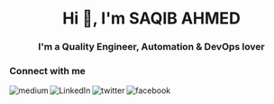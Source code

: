<h1 align="center">Hi 👋, I'm SAQIB AHMED</h1>
<h3 align="center">I'm a Quality Engineer, Automation & DevOps lover</h3>



### Connect with me

[<img align="left" alt="medium" src="https://img.shields.io/badge/medium-%2312100E.svg?&style=for-the-badge&logo=medium&logoColor=white" />][blog]
[<img align="left" alt="LinkedIn" src="https://img.shields.io/badge/linkedin-%230077B5.svg?&style=for-the-badge&logo=linkedin&logoColor=white" />][linkedin]
[<img align="left" alt="twitter" src="https://img.shields.io/badge/twitter-%231DA1F2.svg?&style=for-the-badge&logo=twitter&logoColor=white" />][twitter]
[<img align="left" alt="facebook" src="https://img.shields.io/badge/facebook-%231877F2.svg?&style=for-the-badge&logo=facebook&logoColor=white" />][facebook]


[blog]: https://medium.com/@saqib.ahmed8p2
[linkedin]: https://www.linkedin.com/in/saqibahmed440/
[twitter]: https://twitter.com/SaqibAhmed82
[facebook]: https://www.facebook.com/SaqibAhmedOfficial

